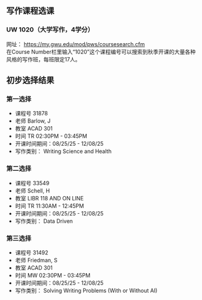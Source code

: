 ## 写作课程选课
### UW 1020（大学写作，4学分）  
网址： https://my.gwu.edu/mod/pws/coursesearch.cfm  
在Course Number栏里输入“1020”这个课程编号可以搜索到秋季开课的大量各种风格的写作班，每班限定17人。  
  
## 初步选择结果
### 第一选择
- 课程号 31878
- 老师 Barlow, J
- 教室 ACAD 301
- 时间 TR 02:30PM - 03:45PM
- 开课时间期间：08/25/25 - 12/08/25
- 写作类别： Writing Science and Health

### 第二选择
- 课程号 33549
- 老师 Schell, H
- 教室 LIBR 118 AND ON LINE
- 时间 TR 11:30AM - 12:45PM
- 开课时间期间：08/25/25 - 12/08/25
- 写作类别： Data Driven

### 第三选择
- 课程号 31492
- 老师 Friedman, S
- 教室 ACAD 301
- 时间 MW 02:30PM - 03:45PM
- 开课时间期间：08/25/25 - 12/08/25
- 写作类别： Solving Writing Problems (With or Without AI)
